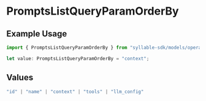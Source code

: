 # PromptsListQueryParamOrderBy

## Example Usage

```typescript
import { PromptsListQueryParamOrderBy } from "syllable-sdk/models/operations";

let value: PromptsListQueryParamOrderBy = "context";
```

## Values

```typescript
"id" | "name" | "context" | "tools" | "llm_config"
```